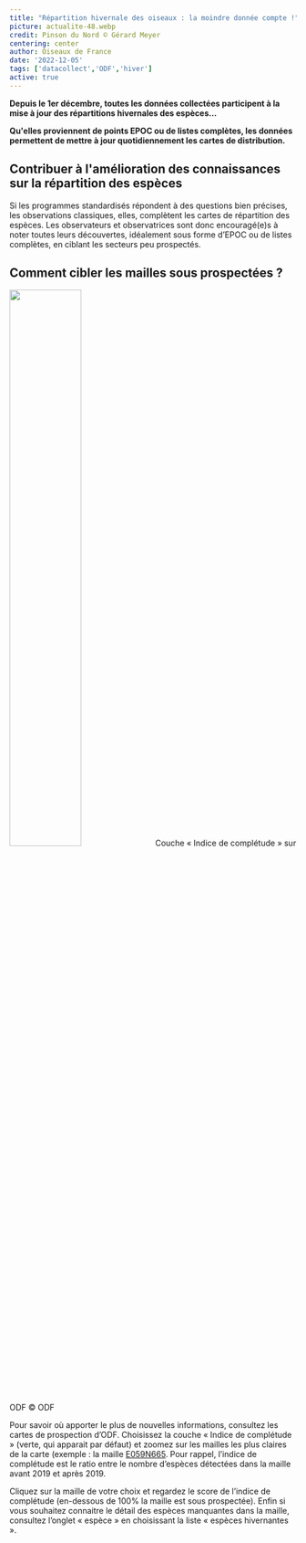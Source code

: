 ```yaml
---
title: "Répartition hivernale des oiseaux : la moindre donnée compte !"
picture: actualite-48.webp
credit: Pinson du Nord © Gérard Meyer
centering: center
author: Oiseaux de France
date: '2022-12-05'
tags: ['datacollect','ODF','hiver']
active: true
---
```


**Depuis le 1er décembre, toutes les données collectées participent à la mise à jour des répartitions hivernales des espèces...**  

**Qu'elles proviennent de points EPOC ou de listes complètes, les données permettent de mettre à jour quotidiennement les cartes de distribution.**

## Contribuer à l'amélioration des connaissances sur la répartition des espèces 

Si les programmes standardisés répondent à des questions bien précises, les observations classiques, elles, complètent les cartes de répartition des espèces. Les observateurs et observatrices sont donc encouragé(e)s à noter toutes leurs découvertes, idéalement sous forme d’EPOC ou de listes complètes, en ciblant les secteurs peu prospectés.

## Comment cibler les mailles sous prospectées ? 

<img class="InformativePagePicture" style="width: 50%" src="/news/actualite-48-carte-mailles-sousprospectées.webp"/>
<span class="InformativePagePictureLegend">Couche « Indice de complétude » sur ODF © ODF</span>

Pour savoir où apporter le plus de nouvelles informations, consultez les 
cartes de prospection d’ODF. 
Choisissez la couche « Indice de complétude » (verte, qui apparait par défaut) et zoomez sur les mailles les plus claires de la carte (exemple : la maille [E059N665]( https://www.oiseauxdefrance.org/prospecting?area=10kmL93E059N665&type=ATLAS_GRID). 
Pour rappel, l’indice de complétude est le ratio entre le nombre d’espèces détectées dans la maille avant 2019 et après 2019.

Cliquez sur la maille de votre choix et regardez le score de l’indice de complétude (en-dessous de 100% la maille est sous prospectée). Enfin si vous souhaitez connaitre le détail des espèces manquantes dans la maille, consultez l’onglet « espèce » en choisissant la liste « espèces hivernantes ». 



